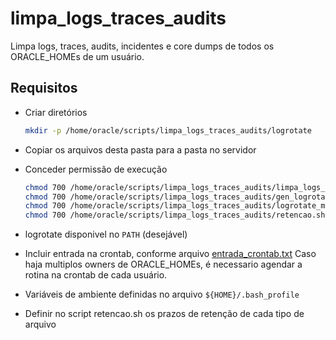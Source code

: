 # limpa_logs_traces_audits

Limpa logs, traces, audits, incidentes e core dumps de todos os ORACLE_HOMEs de um usuário.

## Requisitos

* Criar diretórios

  ```bash
  mkdir -p /home/oracle/scripts/limpa_logs_traces_audits/logrotate
  ```

* Copiar os arquivos desta pasta para a pasta no servidor

* Conceder permissão de execução

  ```bash
  chmod 700 /home/oracle/scripts/limpa_logs_traces_audits/limpa_logs_traces_audits.sh
  chmod 700 /home/oracle/scripts/limpa_logs_traces_audits/gen_logrotate_config.sh
  chmod 700 /home/oracle/scripts/limpa_logs_traces_audits/logrotate_manual.sh
  chmod 700 /home/oracle/scripts/limpa_logs_traces_audits/retencao.sh
  ```

* logrotate disponivel no `PATH` (desejável)

* Incluir entrada na crontab, conforme arquivo [entrada_crontab.txt](entrada_crontab.txt)
  Caso haja multiplos owners de ORACLE_HOMEs, é necessario agendar a rotina na crontab de cada usuário.

* Variáveis de ambiente definidas no arquivo `${HOME}/.bash_profile`

* Definir no script retencao.sh os prazos de retenção de cada tipo de arquivo
